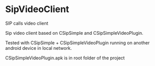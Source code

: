 # SipVideoClient
SIP calls video client

Sip video client based on CSipSimple and CSipSimpleVideoPlugin.

Tested with CSipSimple + CSipSimpleVideoPlugin running on another android device in local network. 

CSipSimpleVideoPlugin.apk is in root folder of the project
